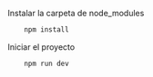 Instalar la carpeta de node_modules
```bash
    npm install
```

Iniciar el proyecto
```bash
    npm run dev
```

